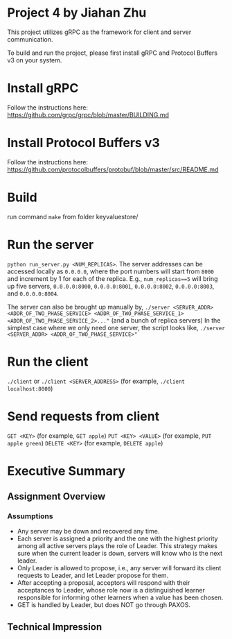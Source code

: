 Project 4  by Jiahan Zhu
===================================

This project utilizes gRPC as the framework for client and server communication.

To build and run the project, please first install gRPC and Protocol Buffers v3 on your system.


# Install gRPC
Follow the instructions here: https://github.com/grpc/grpc/blob/master/BUILDING.md

# Install Protocol Buffers v3
Follow the instructions here: https://github.com/protocolbuffers/protobuf/blob/master/src/README.md

# Build
run command `make` from folder keyvaluestore/

# Run the server
`python run_server.py <NUM_REPLICAS>`. 
The server addresses can be accessed locally as  `0.0.0.0`, where the port numbers will start from `8000` and increment by 1 for each of the replica. E.g., `num_replicas==5` will bring up five servers, `0.0.0.0:8000`, `0.0.0.0:8001`, `0.0.0.0:8002`, `0.0.0.0:8003`, and `0.0.0.0:8004`.

The server can also be brought up manually by,
`./server <SERVER_ADDR> <ADDR_OF_TWO_PHASE_SERVICE> <ADDR_OF_TWO_PHASE_SERVICE_1> <ADDR_OF_TWO_PHASE_SERVICE_2>..."`
(and a bunch of replica servers)
In the simplest case where we only need one server, the script looks like,
`./server <SERVER_ADDR> <ADDR_OF_TWO_PHASE_SERVICE>"`



# Run the client
`./client`
or
`./client <SERVER_ADDRESS>` (for example, `./client localhost:8000`)

# Send requests from client
`GET <KEY>` (for example, `GET apple`)
`PUT <KEY> <VALUE>` (for example, `PUT apple green`)
`DELETE <KEY>` (for example, `DELETE apple`)


# Executive Summary
## Assignment Overview

### Assumptions
* Any server may be down and recovered any time.
* Each server is assigned a priority and the one with the highest priority among all active servers plays the role of Leader. This strategy makes sure when the current leader is down, servers will know who is the next leader.
* Only Leader is allowed to propose, i.e., any server will forward its client requests to Leader, and let Leader propose for them.
* After accepting a proposal, acceptors will respond with their acceptances to Leader, whose role now is a distinguished learner responsible for informing other learners when a value has been chosen.
* GET is handled by Leader, but does NOT go through PAXOS.

 

## Technical Impression





